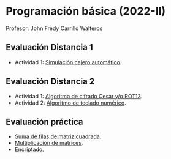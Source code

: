 # Programación básica (2022-II)
Profesor: John Fredy Carrillo Walteros
## Evaluación Distancia 1 
- Actividad 1: [Simulación cajero automático](cajero).

## Evaluación Distancia 2
- Actividad 1: [Algoritmo de cifrado Cesar y/o ROT13](rot13).
- Actividad 2: [Algoritmo de teclado numérico](teclado-celular).

## Evaluación práctica
- [Suma de filas de matriz cuadrada](suma).
- [Multiplicación de matrices](multiplicacion/multip_array.py).
- [Encriptado]().